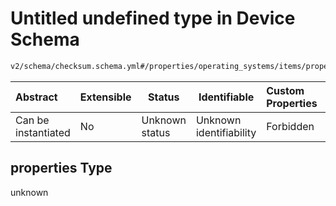 # Untitled undefined type in Device Schema

```txt
v2/schema/checksum.schema.yml#/properties/operating_systems/items/properties/steps/items/properties/actions/items/oneOf/20/properties/core:manual_download/properties/file/properties/checksum/properties
```




| Abstract            | Extensible | Status         | Identifiable            | Custom Properties | Additional Properties | Access Restrictions | Defined In                                                           |
| :------------------ | ---------- | -------------- | ----------------------- | :---------------- | --------------------- | ------------------- | -------------------------------------------------------------------- |
| Can be instantiated | No         | Unknown status | Unknown identifiability | Forbidden         | Allowed               | none                | [device.schema.json\*](../device.schema.json "open original schema") |

## properties Type

unknown

